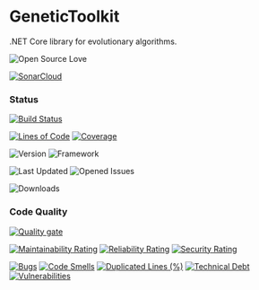 # GeneticToolkit

.NET Core library for evolutionary algorithms.

![Open Source Love](https://img.shields.io/github/license/malasz/GeneticToolkit.svg?color=blue&style=for-the-badge)

[![SonarCloud](https://sonarcloud.io/images/project_badges/sonarcloud-white.svg)](https://sonarcloud.io/dashboard?id=GeneticToolkit)


### Status

[![Build Status](https://img.shields.io/azure-devops/build/malasz/d96eee72-055c-487a-b498-5da0c1e2387c/9.svg?style=for-the-badge)](https://img.shields.io/azure-devops/build/malasz/d96eee72-055c-487a-b498-5da0c1e2387c/9.svg?style=for-the-badge)

[![Lines of Code](https://sonarcloud.io/api/project_badges/measure?project=GeneticToolkit&metric=ncloc)](https://sonarcloud.io/dashboard?id=GeneticToolkit)
[![Coverage](https://sonarcloud.io/api/project_badges/measure?project=GeneticToolkit&metric=coverage)](https://sonarcloud.io/dashboard?id=GeneticToolkit)

![Version](https://img.shields.io/nuget/v/GeneticToolkit.svg?style=for-the-badge)
![Framework](https://img.shields.io/badge/.NET%20Core-2.2-brightgreen.svg?style=for-the-badge)

![Last Updated](https://img.shields.io/github/last-commit/maciej-malaszek/GeneticToolkit.svg?style=for-the-badge)
![Opened Issues](https://img.shields.io/github/issues-raw/maciej-malaszek/GeneticToolkit.svg?style=for-the-badge)

![Downloads](https://img.shields.io/nuget/dt/GeneticToolkit.svg?style=for-the-badge)


### Code Quality
[![Quality gate](https://sonarcloud.io/api/project_badges/quality_gate?project=GeneticToolkit)](https://sonarcloud.io/dashboard?id=GeneticToolkit)


[![Maintainability Rating](https://sonarcloud.io/api/project_badges/measure?project=GeneticToolkit&metric=sqale_rating)](https://sonarcloud.io/dashboard?id=GeneticToolkit)
[![Reliability Rating](https://sonarcloud.io/api/project_badges/measure?project=GeneticToolkit&metric=reliability_rating)](https://sonarcloud.io/dashboard?id=GeneticToolkit)
[![Security Rating](https://sonarcloud.io/api/project_badges/measure?project=GeneticToolkit&metric=security_rating)](https://sonarcloud.io/dashboard?id=GeneticToolkit)


[![Bugs](https://sonarcloud.io/api/project_badges/measure?project=GeneticToolkit&metric=bugs)](https://sonarcloud.io/dashboard?id=GeneticToolkit)
[![Code Smells](https://sonarcloud.io/api/project_badges/measure?project=GeneticToolkit&metric=code_smells)](https://sonarcloud.io/dashboard?id=GeneticToolkit)
[![Duplicated Lines (%)](https://sonarcloud.io/api/project_badges/measure?project=GeneticToolkit&metric=duplicated_lines_density)](https://sonarcloud.io/dashboard?id=GeneticToolkit)
[![Technical Debt](https://sonarcloud.io/api/project_badges/measure?project=GeneticToolkit&metric=sqale_index)](https://sonarcloud.io/dashboard?id=GeneticToolkit)
[![Vulnerabilities](https://sonarcloud.io/api/project_badges/measure?project=GeneticToolkit&metric=vulnerabilities)](https://sonarcloud.io/dashboard?id=GeneticToolkit)
